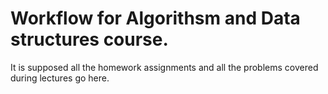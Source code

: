 # Workflow for Algorithsm and Data structures course.

It is supposed all the homework assignments and all the
problems covered during lectures go here.
